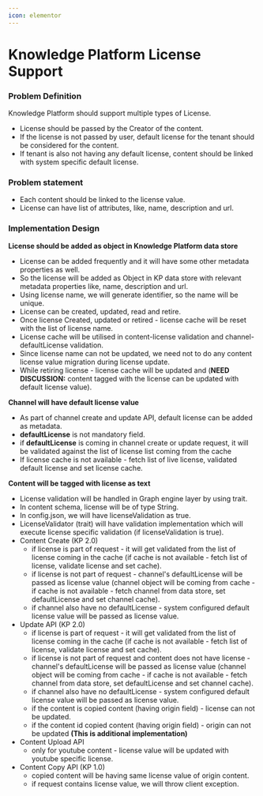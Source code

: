 ```yaml
---
icon: elementor
---
```


# Knowledge Platform License Support

### Problem Definition <a href="#knowledgeplatformlicensesupport-problemdefinition" id="knowledgeplatformlicensesupport-problemdefinition"></a>

Knowledge Platform should support multiple types of License.

* License should be passed by the Creator of the content.
* If the license is not passed by user, default license for the tenant should be considered for the content.
* If tenant is also not having any default license, content should be linked with system specific default license.

### Problem statement <a href="#knowledgeplatformlicensesupport-problemstatement" id="knowledgeplatformlicensesupport-problemstatement"></a>

* Each content should be linked to the license value.
* License can have list of attributes, like, name, description and url.

### Implementation Design <a href="#knowledgeplatformlicensesupport-implementationdesign" id="knowledgeplatformlicensesupport-implementationdesign"></a>

**License should be added as object in Knowledge Platform data store**

* License can be added frequently and it will have some other metadata properties as well.
* So the license will be added as Object in KP data store with relevant metadata properties like, name, description and url.
* Using license name, we will generate identifier, so the name will be unique.
* License can be created, updated, read and retire.
* Once license Created, updated or retired - license cache will be reset with the list of license name.
* License cache will be utilised in content-license validation and channel-defaultLicense validation.
* Since license name can not be updated, we need not to do any content license value migration during license update.
* While retiring license - license cache will be updated and (**NEED DISCUSSION:** content tagged with the license can be updated with default license value).

**Channel will have default license value**

* As part of channel create and update API, default license can be added as metadata.
* **defaultLicense** is not mandatory field.
* if **defaultLicense** is coming in channel create or update request, it will be validated against the list of license list coming from the cache
* If license cache is not available - fetch list of live license, validated default license and set license cache.

**Content will be tagged with license as text**

* License validation will be handled in Graph engine layer by using trait.
* In content schema, license will be of type String.
* In config.json, we will have licenseValidation as true.
* LicenseValidator (trait) will have validation implementation which will execute license specific validation (if licenseValidation is true).
* Content Create (KP 2.0)
  * if license is part of request - it will get validated from the list of license coming in the cache (if cache is not available - fetch list of license, validate license and set cache).
  * if license is not part of request - channel's defaultLicense will be passed as license value (channel object will be coming from cache - if cache is not available - fetch channel from data store, set defaultLicense and set channel cache).
  * if channel also have no defaultLicense - system configured default license value will be passed as license value.
* Update API (KP 2.0)
  * if license is part of request - it will get validated from the list of license coming in the cache (if cache is not available - fetch list of license, validate license and set cache).
  * if license is not part of request and content does not have license - channel's defaultLicense will be passed as license value (channel object will be coming from cache - if cache is not available - fetch channel from data store, set defaultLicense and set channel cache).
  * if channel also have no defaultLicense - system configured default license value will be passed as license value.
  * if the content is copied content (having origin field) - license can not be updated.
  * if the content id copied content (having origin field) - origin can not be updated **(This is additional implementation)**
* Content Upload API
  * only for youtube content - license value will be updated with youtube specific license.
* Content Copy API (KP 1.0)
  * copied content will be having same license value of origin content.
  * if request contains license value, we will throw client exception.
